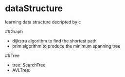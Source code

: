 # dataStructure
learning data structure decripted by c

##Graph
*	dijkstra algorithm to find the shortest path
*	prim algorithm to produce the minimum spanning tree

##Tree
*	tree: SearchTree
*	AVLTree: